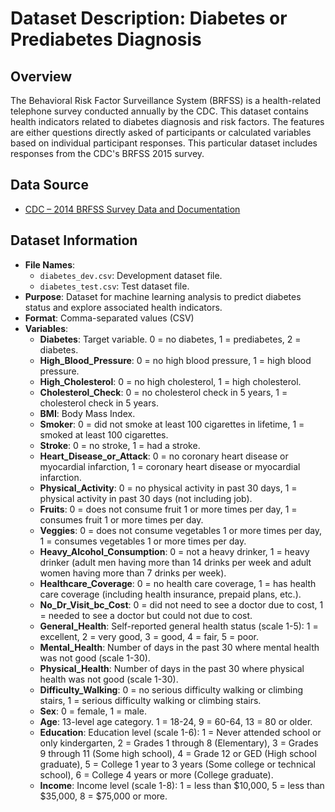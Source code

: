 # Dataset Description: Diabetes or Prediabetes Diagnosis

## Overview
The Behavioral Risk Factor Surveillance System (BRFSS) is a health-related telephone survey conducted annually by the CDC. This dataset contains health indicators related to diabetes diagnosis and risk factors. The features are either questions directly asked of participants or calculated variables based on individual participant responses. This particular dataset includes responses from the CDC's BRFSS 2015 survey.

## Data Source
- [CDC – 2014 BRFSS Survey Data and Documentation](https://www.cdc.gov/brfss/annual_data/annual_2014.html)

## Dataset Information
- **File Names**:
    - `diabetes_dev.csv`: Development dataset file.
    - `diabetes_test.csv`: Test dataset file.
- **Purpose**: Dataset for machine learning analysis to predict diabetes status and explore associated health indicators.
- **Format**: Comma-separated values (CSV)
- **Variables**:
  - **Diabetes**: Target variable. 0 = no diabetes, 1 = prediabetes, 2 = diabetes.
  - **High_Blood_Pressure**: 0 = no high blood pressure, 1 = high blood pressure.
  - **High_Cholesterol**: 0 = no high cholesterol, 1 = high cholesterol.
  - **Cholesterol_Check**: 0 = no cholesterol check in 5 years, 1 = cholesterol check in 5 years.
  - **BMI**: Body Mass Index.
  - **Smoker**: 0 = did not smoke at least 100 cigarettes in lifetime, 1 = smoked at least 100 cigarettes.
  - **Stroke**: 0 = no stroke, 1 = had a stroke.
  - **Heart_Disease_or_Attack**: 0 = no coronary heart disease or myocardial infarction, 1 = coronary heart disease or myocardial infarction.
  - **Physical_Activity**: 0 = no physical activity in past 30 days, 1 = physical activity in past 30 days (not including job).
  - **Fruits**: 0 = does not consume fruit 1 or more times per day, 1 = consumes fruit 1 or more times per day.
  - **Veggies**: 0 = does not consume vegetables 1 or more times per day, 1 = consumes vegetables 1 or more times per day.
  - **Heavy_Alcohol_Consumption**: 0 = not a heavy drinker, 1 = heavy drinker (adult men having more than 14 drinks per week and adult women having more than 7 drinks per week).
  - **Healthcare_Coverage**: 0 = no health care coverage, 1 = has health care coverage (including health insurance, prepaid plans, etc.).
  - **No_Dr_Visit_bc_Cost**: 0 = did not need to see a doctor due to cost, 1 = needed to see a doctor but could not due to cost.
  - **General_Health**: Self-reported general health status (scale 1-5): 1 = excellent, 2 = very good, 3 = good, 4 = fair, 5 = poor.
  - **Mental_Health**: Number of days in the past 30 where mental health was not good (scale 1-30).
  - **Physical_Health**: Number of days in the past 30 where physical health was not good (scale 1-30).
  - **Difficulty_Walking**: 0 = no serious difficulty walking or climbing stairs, 1 = serious difficulty walking or climbing stairs.
  - **Sex**: 0 = female, 1 = male.
  - **Age**: 13-level age category. 1 = 18-24, 9 = 60-64, 13 = 80 or older.
  - **Education**: Education level (scale 1-6): 1 = Never attended school or only kindergarten, 2 = Grades 1 through 8 (Elementary), 3 = Grades 9 through 11 (Some high school), 4 = Grade 12 or GED (High school graduate), 5 = College 1 year to 3 years (Some college or technical school), 6 = College 4 years or more (College graduate).
  - **Income**: Income level (scale 1-8): 1 = less than $10,000, 5 = less than $35,000, 8 = $75,000 or more.